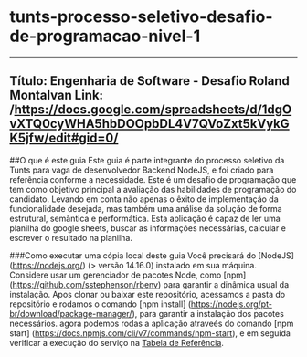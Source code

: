 # tunts-processo-seletivo-desafio-de-programacao-nivel-1
---
Título: Engenharia de Software - Desafio Roland Montalvan
Link: /https://docs.google.com/spreadsheets/d/1dgOvXTQ0cyWHA5hbDOOpbDL4V7QVoZxt5kVykGK5jfw/edit#gid=0/
---

##O que é este guia
Este guia é parte integrante do processo seletivo da Tunts para vaga de desenvolvedor Backend NodeJS, e foi criado para referência conforme a necessidade. 
Este é um desafio de programação que tem como objetivo principal a avaliação das habilidades de programação do candidato. 
Levando em conta não apenas o êxito de implementação da funcionalidade desejada, mas também uma análise da solução de forma estrutural, semântica e performática.
Esta aplicação é capaz de ler uma planilha do google sheets, buscar as informações necessárias, calcular e escrever o resultado na planilha. 

###Como executar uma cópia local deste guia
Você precisará do [NodeJS] (https://nodejs.org/) (> versão 14.16.0) instalado em sua máquina. 
Considere usar um gerenciador de pacotes Node, como [npm] (https://github.com/sstephenson/rbenv) para garantir a dinâmica usual da instalação. 
Apos clonar ou baixar este repositório, acessamos a pasta do repositório e rodamos o comando [npm install] (https://nodejs.org/pt-br/download/package-manager/), 
para garantir a instalação dos pacotes necessários. agora podemos rodas a aplicação atraveés do comando [npm start] (https://docs.npmjs.com/cli/v7/commands/npm-start), 
e em seguida verificar a execução do serviço na [Tabela de Referência](https://docs.google.com/spreadsheets/d/1dgOvXTQ0cyWHA5hbDOOpbDL4V7QVoZxt5kVykGK5jfw/edit#gid=0).
